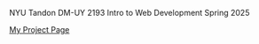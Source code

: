 NYU Tandon DM-UY 2193 Intro to Web Development Spring 2025

[My Project Page](https://andrew-notag.github.io/Web_Dev_SP25/) 

